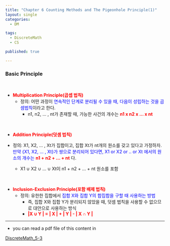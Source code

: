```yaml
---
title: "Chapter 6 Counting Methods and The Pigeonhole Principle(1)"
layout: single
categories:
  - DM

tags:
  - DiscreteMath
  - CS

published: true

---
```


### Basic Principle

<br>

- <span style = "color:red">**Multiplication Principle(곱셉 법칙)**</span>
  - 정의: 어떤 과정이<span style = "color:blue"> 연속적인 단계로 분리될 수 있을 때, 다음이 성립하는 것을 곱셈법칙</span>이라고 한다.
    - n1, n2, ... , nt가 존재할 때, 가능한 사건의 개수는 <span style = "color:red">**n1 x n2 x ... x nt**</span>


<br>

- <span style = "color:red">**Addition Principle(덧셈 법칙)**</span>
- 정의:  X1, X2, ... , Xt가 집합이고, 집합 Xt가 nt개의 원소를 갖고 있다고 가정하자. <span style ="color:blue">만약 {X1, X2, ... , Xt}가 쌍으로 분리되어 있다면, X1 or X2 or .. or Xt 에서의 원소의 개수는</span> <span style = "color:red">**n1 + n2 + ... + nt**</span> 다.
  
  - X1 ∪ X2 ∪ ... ∪ Xt이 n1 + n2 + ... + nt 원소를 포함

<br>

- <span style = "color:red">**Inclusion-Exclusion Principle(포함 배제 법칙)**</span>
  - 정의: 유한한 집합에서 <span style = "color:blue">집합 X와 집합 Y의 합집합을 구할 때 사용하는 방법</span>
    - 즉, 집합 X와 집합 Y가 분리되지 않았을 때, 덧셈 법칙을 사용할 수 없으므로 대안으로 사용하는 방식
    - <span style = "color:red">**|X ∪ Y | = | X | + | Y | - | X ∩ Y |**</span>



---

- you can read a pdf file of this content in 

[DiscreteMath_5-3](https://github.com/maloveforme/maloveforme.github.io/tree/master/summary/DM)
